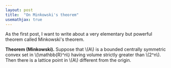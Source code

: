 ```yaml
---
layout: post
title:  "On Minkowski's theorem"
usemathjax: true
---
```


As the first post, I want to write about a very elementary but powerful theorem
called Minkowski's theorem.

<div class=theorem><b>Theorem (Minkowski).</b> Suppose that \(A\) is a bounded centrally symmetric
convex set in \(\mathbb{R}^n\) having volume strictly greater than \(2^n\). Then
there is a lattice point in \(A\) different from the origin.</div>